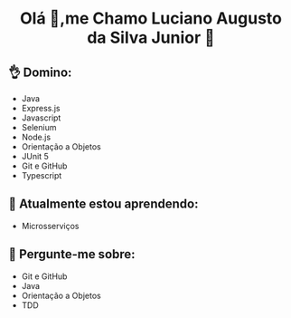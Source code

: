 <h1 align="center">Olá 👋,me Chamo Luciano Augusto da Silva Junior 🚀</h1>

## 👌 Domino:
-  Java
-  Express.js
-  Javascript
-  Selenium
-  Node.js
-  Orientação a Objetos
-  JUnit 5
-  Git e GitHub
-  Typescript

## 🌱 Atualmente estou aprendendo:
- Microsserviços

## 💬 Pergunte-me sobre:
 - Git e GitHub
 - Java
 - Orientação a Objetos
 - TDD
